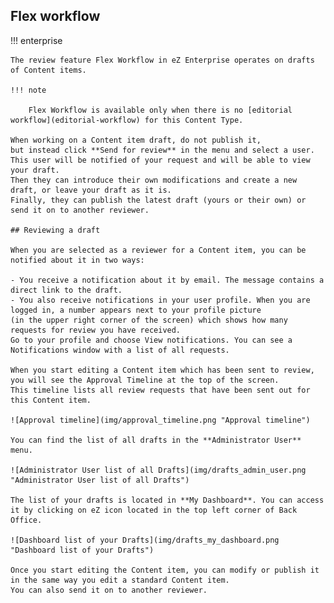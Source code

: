 ## Flex workflow

!!! enterprise

    The review feature Flex Workflow in eZ Enterprise operates on drafts of Content items.

    !!! note

        Flex Workflow is available only when there is no [editorial workflow](editorial-workflow) for this Content Type.

    When working on a Content item draft, do not publish it,
    but instead click **Send for review** in the menu and select a user.
    This user will be notified of your request and will be able to view your draft.
    Then they can introduce their own modifications and create a new draft, or leave your draft as it is.
    Finally, they can publish the latest draft (yours or their own) or send it on to another reviewer.

    ## Reviewing a draft

    When you are selected as a reviewer for a Content item, you can be notified about it in two ways:

    - You receive a notification about it by email. The message contains a direct link to the draft.
    - You also receive notifications in your user profile. When you are logged in, a number appears next to your profile picture
    (in the upper right corner of the screen) which shows how many requests for review you have received.
    Go to your profile and choose View notifications. You can see a Notifications window with a list of all requests.

    When you start editing a Content item which has been sent to review, you will see the Approval Timeline at the top of the screen.
    This timeline lists all review requests that have been sent out for this Content item.

    ![Approval timeline](img/approval_timeline.png "Approval timeline")

    You can find the list of all drafts in the **Administrator User** menu.

    ![Administrator User list of all Drafts](img/drafts_admin_user.png "Administrator User list of all Drafts")

    The list of your drafts is located in **My Dashboard**. You can access it by clicking on eZ icon located in the top left corner of Back Office.

    ![Dashboard list of your Drafts](img/drafts_my_dashboard.png "Dashboard list of your Drafts")

    Once you start editing the Content item, you can modify or publish it in the same way you edit a standard Content item.
    You can also send it on to another reviewer.
